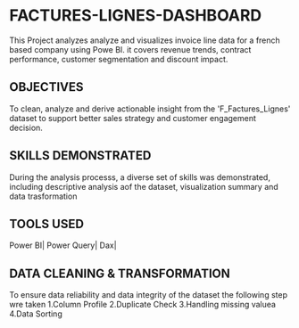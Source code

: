 # FACTURES-LIGNES-DASHBOARD
This Project analyzes analyze and visualizes invoice line data for a french based company using Powe BI. it covers revenue trends, contract performance, customer segmentation and discount impact.

## OBJECTIVES
To clean, analyze and derive actionable insight from the 'F_Factures_Lignes' dataset to support better sales strategy and customer engagement decision.

## SKILLS DEMONSTRATED
During the analysis processs, a diverse set of skills was demonstrated, including descriptive analysis aof the dataset, visualization summary and data trasformation

## TOOLS USED
Power BI|
Power Query|
Dax|

## DATA CLEANING & TRANSFORMATION
To ensure data reliability and data integrity of the dataset the following step wre taken
1.Column Profile
2.Duplicate Check
3.Handling missing valuea
4.Data Sorting
